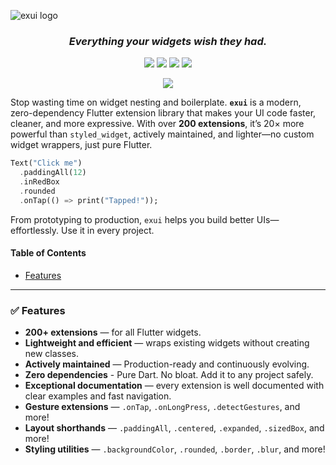 ![exui logo](https://i.imgur.com/aNY62o9.png)

<h3 align="center"><i>Everything your widgets wish they had.</i></h3>

<p align="center">
  <img src="https://img.shields.io/codefactor/grade/github/jozz/exui/main?style=flat-square">
  <img src="https://img.shields.io/github/license/jozz/exui?style=flat-square">
  <img src="https://img.shields.io/pub/points/package?style=flat-square">
  <img src="https://img.shields.io/pub/v/package?style=flat-square">
</p>

<p align="center">
  <a href="https://buymeacoffee.com/yosefd99v" target="https://buymeacoffee.com/yosefd99v">
    <img src="https://img.shields.io/badge/Buy%20me%20a%20coffee-Support (:-blue?logo=buymeacoffee&style=flat-square" />
  </a>
</p>

Stop wasting time on widget nesting and boilerplate. **`exui`** is a modern, zero-dependency Flutter extension library that makes your UI code faster, cleaner, and more expressive. With over **200 extensions**, it’s 20× more powerful than `styled_widget`, actively maintained, and lighter—no custom widget wrappers, just pure Flutter.

```dart
Text("Click me")
  .paddingAll(12)
  .inRedBox
  .rounded
  .onTap(() => print("Tapped!"));
```

From prototyping to production, `exui` helps you build better UIs—effortlessly. Use it in every project.

#### Table of Contents

- [Features](#-features)

---

### ✅ Features

- **200+ extensions** — for all Flutter widgets.
- **Lightweight and efficient** — wraps existing widgets without creating new classes.
- **Actively maintained** — Production-ready and continuously evolving.
- **Zero dependencies** - Pure Dart. No bloat. Add it to any project safely.
- **Exceptional documentation** — every extension is well documented with clear examples and fast navigation.
- **Gesture extensions** — `.onTap`, `.onLongPress`, `.detectGestures`, and more!
- **Layout shorthands** — `.paddingAll`, `.centered`, `.expanded`, `.sizedBox`, and more!
- **Styling utilities** — `.backgroundColor`, `.rounded`, `.border`, `.blur`, and more!

